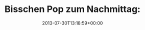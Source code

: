 ---
retweeted: false
source: <a href="http://twitter.com" rel="nofollow">Twitter Web Client</a>
entities:
  hashtags: []
  symbols: []
  user_mentions: []
  urls:
  - url: http://t.co/ALoWyHhW4t
    expanded_url: http://youtu.be/4c1HQJ069N0?t=24s
    display_url: youtu.be/4c1HQJ069N0?t=…
    indices:
    - '29'
    - '51'
display_text_range:
- '0'
- '51'
favorite_count: '0'
id_str: '362200653235355650'
truncated: false
retweet_count: '0'
id: '362200653235355650'
possibly_sensitive: false
created_at: Tue Jul 30 13:18:59 +0000 2013
favorited: false
full_text: 'Bisschen Pop zum Nachmittag:'
lang: de
quote_url: http://youtu.be/4c1HQJ069N0?t=24s
tags:
- pesos:twitter
date: '2013-07-30T13:18:59+00:00'
src: https://twitter.com/bascht/status/362200653235355650
original_url: https://twitter.com/bascht/status/362200653235355650
type: twitter_tweet
text: 'Bisschen Pop zum Nachmittag:'
title: 'Bisschen Pop zum Nachmittag:'

---